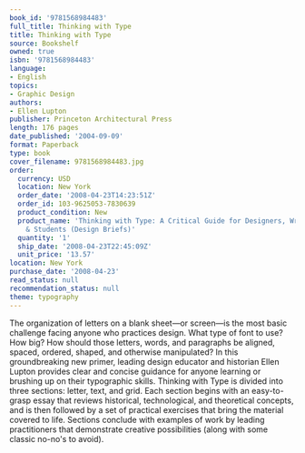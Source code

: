 ```yaml
---
book_id: '9781568984483'
full_title: Thinking with Type
title: Thinking with Type
source: Bookshelf
owned: true
isbn: '9781568984483'
language:
- English
topics:
- Graphic Design
authors:
- Ellen Lupton
publisher: Princeton Architectural Press
length: 176 pages
date_published: '2004-09-09'
format: Paperback
type: book
cover_filename: 9781568984483.jpg
order:
  currency: USD
  location: New York
  order_date: '2008-04-23T14:23:51Z'
  order_id: 103-9625053-7830639
  product_condition: New
  product_name: 'Thinking with Type: A Critical Guide for Designers, Writers, Editors,
    & Students (Design Briefs)'
  quantity: '1'
  ship_date: '2008-04-23T22:45:09Z'
  unit_price: '13.57'
location: New York
purchase_date: '2008-04-23'
read_status: null
recommendation_status: null
theme: typography
---
```

The organization of letters on a blank sheet—or screen—is the most basic challenge facing anyone who practices design. What type of font to use? How big? How should those letters, words, and paragraphs be aligned, spaced, ordered, shaped, and otherwise manipulated? In this groundbreaking new primer, leading design educator and historian Ellen Lupton provides clear and concise guidance for anyone learning or brushing up on their typographic skills.
Thinking with Type is divided into three sections: letter, text, and grid. Each section begins with an easy-to-grasp essay that reviews historical, technological, and theoretical concepts, and is then followed by a set of practical exercises that bring the material covered to life. Sections conclude with examples of work by leading practitioners that demonstrate creative possibilities (along with some classic no-no's to avoid).
